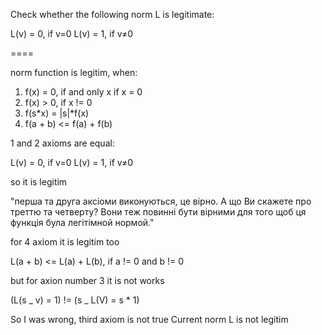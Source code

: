 Check whether the following norm L is legitimate:

L(v) = 0, if v=0
L(v) = 1, if v≠0

====

norm function is legitim, when:

1. f(x) = 0, if and only x if x = 0
2. f(x) > 0, if x != 0
3. f(s\*x) = |s|\*f(x)
4. f(a + b) <= f(a) + f(b)

1 and 2 axioms are equal:

L(v) = 0, if v=0
L(v) = 1, if v≠0

so it is legitim

"перша та друга аксіоми виконуються, це вірно. А що Ви скажете про треттю та четверту? Вони теж повинні бути вірними для того щоб ця функція була легітімной нормой."

for 4 axiom it is legitim too

L(a + b) <= L(a) + L(b), if a != 0 and b != 0

but for axion number 3 it is not works

(L(s _ v) = 1) != (s _ L(V) = s \* 1)

So I was wrong, third axiom is not true
Current norm L is not legitim
